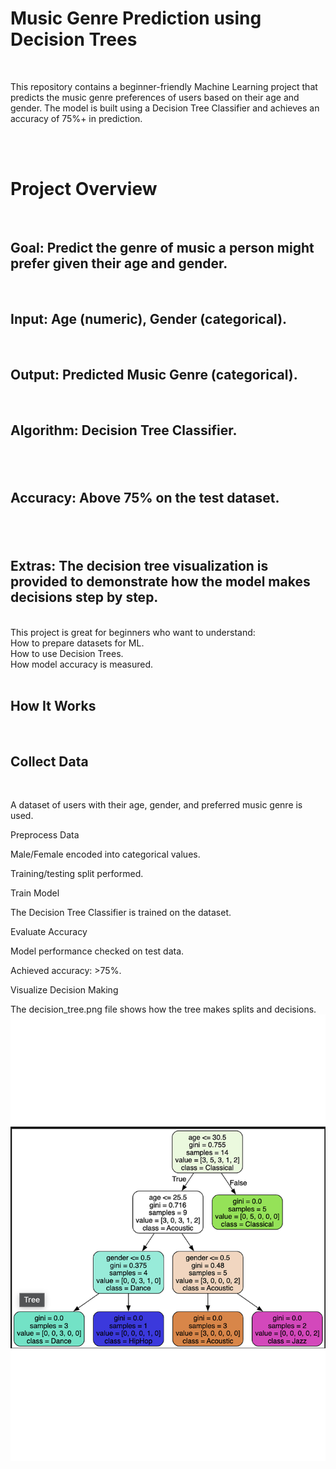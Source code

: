 <h1>Music Genre Prediction using Decision Trees</h1>
<br>
<p>This repository contains a beginner-friendly Machine Learning project that predicts the music genre preferences of users based on their age and gender. The model is built using a Decision Tree Classifier and achieves an accuracy of 75%+ in prediction.<p>
<br><br>
<h1>Project Overview</h1>
<br>
<h2>Goal: Predict the genre of music a person might prefer given their age and gender.</h2>
<br>
<h2>Input: Age (numeric), Gender (categorical).</h2>
<br>
<h2>Output: Predicted Music Genre (categorical).</h2>
<br>
<h2>Algorithm: Decision Tree Classifier.<h2>
<br>
<h2>Accuracy: Above 75% on the test dataset.<h2>
<br>
<h2>Extras: The decision tree visualization is provided to demonstrate how the model makes decisions step by step.</h2>
<br>
This project is great for beginners who want to understand:
<br>
How to prepare datasets for ML.
<br>
How to use Decision Trees.
<br>
How model accuracy is measured.
<br>
<br>
<h2>How It Works</h2>
<br>
<h2>Collect Data</h2>
  <br>
<p>A dataset of users with their age, gender, and preferred music genre is used.</p>

Preprocess Data

Male/Female encoded into categorical values.

Training/testing split performed.

Train Model

The Decision Tree Classifier is trained on the dataset.

Evaluate Accuracy

Model performance checked on test data.

Achieved accuracy: >75%.

Visualize Decision Making

The decision_tree.png file shows how the tree makes splits and decisions.
<img src='https://github.com/Tirth678/Genre-Classifier/blob/main/Tree.pdf'/>
